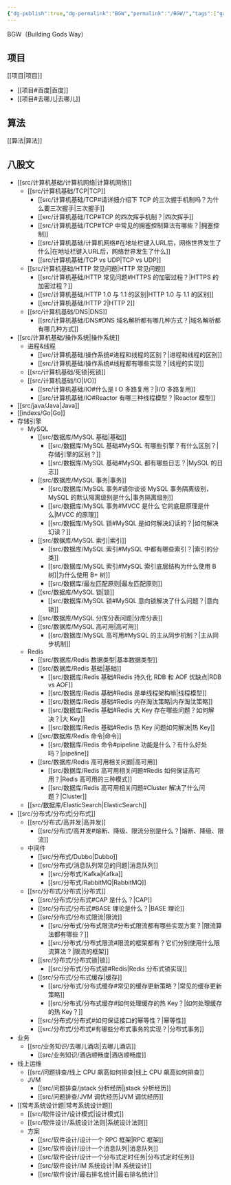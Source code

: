 ```yaml
---
{"dg-publish":true,"dg-permalink":"BGW","permalink":"/BGW/","tags":["gardenEntry"]}
---
```



BGW（Building Gods Way）

## 项目

[[项目\|项目]]
- [[项目#百度\|百度]]
- [[项目#去哪儿\|去哪儿]]

## 算法

[[算法\|算法]]

## 八股文

- [[src/计算机基础/计算机网络\|计算机网络]]
	- [[src/计算机基础/TCP\|TCP]]
		- [[src/计算机基础/TCP#请详细介绍下 TCP 的三次握手机制吗？为什么要三次握手\|三次握手]]
		- [[src/计算机基础/TCP#TCP 的四次挥手机制？\|四次挥手]]
		- [[src/计算机基础/TCP#TCP 中常见的拥塞控制算法有哪些？\|拥塞控制]]
		- [[src/计算机基础/计算机网络#在地址栏键入URL后，网络世界发生了什么\|在地址栏键入URL后，网络世界发生了什么]]
		- [[src/计算机基础/TCP vs UDP\|TCP vs UDP]]
	- [[src/计算机基础/HTTP 常见问题\|HTTP 常见问题]]
		- [[src/计算机基础/HTTP 常见问题#HTTPS 的加密过程？\|HTTPS 的加密过程？]]
		- [[src/计算机基础/HTTP 1.0 与 1.1 的区别\|HTTP 1.0 与 1.1 的区别]]
		- [[src/计算机基础/HTTP 2\|HTTP 2]]
	- [[src/计算机基础/DNS\|DNS]]
		- [[src/计算机基础/DNS#DNS 域名解析都有哪几种方式？\|域名解析都有哪几种方式]]
- [[src/计算机基础/操作系统\|操作系统]]
	- 进程&线程
		- [[src/计算机基础/操作系统#进程和线程的区别？\|进程和线程的区别]]
		- [[src/计算机基础/操作系统#线程都有哪些实现？\|线程的实现]]
	- [[src/计算机基础/死锁\|死锁]]
	- [[src/计算机基础/IO\|I/O]]
		- [[src/计算机基础/IO#什么是 I O 多路复用？\|I/O 多路复用]]
		- [[src/计算机基础/IO#Reactor 有哪三种线程模型？\|Reactor 模型]]
- [[src/java/Java\|Java]]
- [[indexs/Go\|Go]]
- 存储引擎
	- MySQL
		- [[src/数据库/MySQL 基础\|基础]]
			- [[src/数据库/MySQL 基础#MySQL 有哪些引擎？有什么区别？\|存储引擎的区别？]]
			- [[src/数据库/MySQL 基础#MySQL 都有哪些日志？\|MySQL 的日志]]
		- [[src/数据库/MySQL 事务\|事务]]
			- [[src/数据库/MySQL 事务#请你谈谈 MySQL 事务隔离级别，MySQL 的默认隔离级别是什么\|事务隔离级别]]
			- [[src/数据库/MySQL 事务#MVCC 是什么 它的底层原理是什么\|MVCC 的原理]]
			- [[src/数据库/MySQL 锁#MySQL 是如何解决幻读的？\|如何解决幻读？]]
		- [[src/数据库/MySQL 索引\|索引]]
			- [[src/数据库/MySQL 索引#MySQL 中都有哪些索引？\|索引的分类]]
			- [[src/数据库/MySQL 索引#MySQL 索引底层结构为什么使用 B 树]\|为什么使用 B+ 树]]
			- [[src/数据库/最左匹配原则\|最左匹配原则]]
		- [[src/数据库/MySQL 锁\|锁]]
			- [[src/数据库/MySQL 锁#MySQL 意向锁解决了什么问题？\|意向锁]]
		- [[src/数据库/MySQL 分库分表问题\|分库分表]]
		- [[src/数据库/MySQL 高可用\|高可用]]
			- [[src/数据库/MySQL 高可用#MySQL 的主从同步机制？\|主从同步机制]]
	- Redis
		- [[src/数据库/Redis 数据类型\|基本数据类型]]
		- [[src/数据库/Redis 基础\|基础]]
			- [[src/数据库/Redis 基础#Redis 持久化 RDB 和 AOF 优缺点\|RDB vs AOF]]
			- [[src/数据库/Redis 基础#Redis 是单线程架构嘛\|线程模型]]
			- [[src/数据库/Redis 基础#Redis 内存淘汰策略\|内存淘汰策略]]
			- [[src/数据库/Redis 基础#Redis 大 Key 存在哪些问题？如何解决？\|大 Key]]
			- [[src/数据库/Redis 基础#Redis 热 Key 问题如何解决\|热 Key]]
		- [[src/数据库/Redis 命令\|命令]]
			- [[src/数据库/Redis 命令#pipeline 功能是什么？有什么好处吗？\|pipeline]]
		- [[src/数据库/Redis 高可用相关问题\|高可用]]
			- [[src/数据库/Redis 高可用相关问题#Redis 如何保证高可用？\|Redis 高可用的三种模式]]
			- [[src/数据库/Redis 高可用相关问题#Cluster 解决了什么问题？\|Cluster]]
	- [[src/数据库/ElasticSearch\|ElasticSearch]]
- [[src/分布式/分布式\|分布式]]
	- [[src/分布式/高并发\|高并发]]
		- [[src/分布式/高并发#熔断、降级、限流分别是什么？\|熔断、降级、限流]]
	- 中间件
		- [[src/分布式/Dubbo\|Dubbo]]
		- [[src/分布式/消息队列常见的问题\|消息队列]]
			- [[src/分布式/Kafka\|Kafka]]
			- [[src/分布式/RabbitMQ\|RabbitMQ]]
	- [[src/分布式/分布式\|分布式]]
		- [[src/分布式/分布式#CAP 是什么？\|CAP]]
		- [[src/分布式/分布式#BASE 理论是什么？\|BASE 理论]]
		- [[src/分布式/分布式限流\|限流]]
			- [[src/分布式/分布式限流#分布式限流都有哪些实现方案？\|限流算法都有哪些？]]
			- [[src/分布式/分布式限流#限流的框架都有？它们分别使用什么限流算法？\|限流的框架]]
		- [[src/分布式/分布式锁\|锁]]
			- [[src/分布式/分布式锁#Redis\|Redis 分布式锁实现]]
		- [[src/分布式/分布式缓存\|缓存]]
			- [[src/分布式/分布式缓存#常见的缓存更新策略？\|常见的缓存更新策略]]
			- [[src/分布式/分布式缓存#如何处理缓存的热 Key？\|如何处理缓存的热 Key？]]
		- [[src/分布式/分布式#如何保证接口的幂等性？\|幂等性]]
		- [[src/分布式/分布式#有哪些分布式事务的实现？\|分布式事务]]
- 业务
	- [[src/业务知识/去哪儿酒店\|去哪儿酒店]]
		- [[src/业务知识/酒店顺畅度\|酒店顺畅度]]
- 线上运维
	- [[src/问题排查/线上 CPU 飙高如何排查\|线上 CPU 飙高如何排查]]
	- JVM
		- [[src/问题排查/jstack 分析经历\|jstack 分析经历]]
		- [[src/问题排查/JVM 调优经历\|JVM 调优经历]]
- [[常考系统设计题\|常考系统设计题]]
	- [[src/软件设计/设计模式\|设计模式]]
	- [[src/软件设计/系统设计法则\|系统设计法则]]
	- 方案
		- [[src/软件设计/设计一个 RPC 框架\|RPC 框架]]
		- [[src/软件设计/设计一个消息队列\|消息队列]]
		- [[src/软件设计/设计一个分布式定时任务\|分布式定时任务]]
		- [[src/软件设计/IM 系统设计\|IM 系统设计]]
		- [[src/软件设计/最右排名统计\|最右排名统计]]